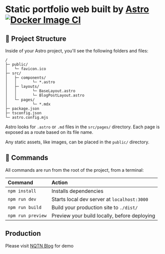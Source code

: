 # Static portfolio web built by [Astro](https://astro.build) [![Docker Image CI](https://github.com/NghiaNguyen170192/my-blog/actions/workflows/docker-image.yml/badge.svg)](https://github.com/NghiaNguyen170192/my-blog/actions/workflows/docker-image.yml)

## 🚀 Project Structure

Inside of your Astro project, you'll see the following folders and files:

```
/
├─ public/
│   └─ favicon.ico
├─ src/
│   ├─ components/
│   │       └─ *.astro
│   ├─ layouts/
│   │       └─ BaseLayout.astro
│   │       └─ BlogPostLayout.astro
│   └─ pages/
│           └─ *.mdx
├─ package.json
├─ tsconfig.json
└─ astro.config.mjs
```

Astro looks for `.astro` or `.md` files in the `src/pages/` directory. Each page is exposed as a route based on its file name.

Any static assets, like images, can be placed in the `public/` directory.

## 🧞 Commands

All commands are run from the root of the project, from a terminal:

| Command           | Action                                       |
| :---------------- | :------------------------------------------- |
| `npm install`     | Installs dependencies                        |
| `npm run dev`     | Starts local dev server at `localhost:3000`  |
| `npm run build`   | Build your production site to `./dist/`      |
| `npm run preview` | Preview your build locally, before deploying |


## Production
Please visit [NQTN Blog](https://www.nqtn.online) for demo